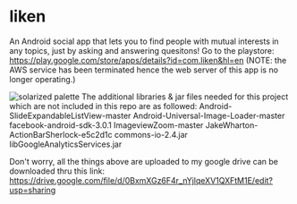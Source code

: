 liken
=====

An Android social app that lets you to find people with mutual interests in any topics, just by asking and answering quesitons! Go to the playstore: https://play.google.com/store/apps/details?id=com.liken&hl=en 
(NOTE: the AWS service has been terminated hence the web server of this app is no longer operating.)

![solarized palette](https://raw2.github.com/luelue/liken/master/Screenshot_2013-10-06-20-15-21.png)
The additional libraries & jar files needed for this project which are not included in this repo are as followed:
Android-SlideExpandableListView-master
Android-Universal-Image-Loader-master
facebook-android-sdk-3.0.1
ImageviewZoom-master
JakeWharton-ActionBarSherlock-e5c2d1c
commons-io-2.4.jar
libGoogleAnalyticsServices.jar


Don't worry, all the things above are uploaded to my google drive can be downloaded thru this link:
https://drive.google.com/file/d/0BxmXGz6F4r_nYjlqeXV1QXFtM1E/edit?usp=sharing
